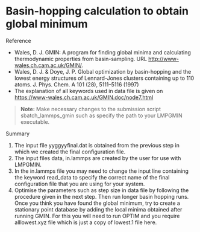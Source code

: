 # Basin-hopping calculation to obtain global minimum

Reference
- Wales, D. J. GMIN: A program for finding global minima and calculating thermodynamic
properties from basin-sampling. URL http://www-wales.ch.cam.ac.uk/GMIN/.
- Wales, D. J. & Doye, J. P. Global optimization by basin-hopping and the lowest energy structures
of Lennard-Jones clusters containing up to 110 atoms. J. Phys. Chem. A 101 (28), 5111–5116
(1997)
- The explanation of all keywords used in data file is given on
https://www-wales.ch.cam.ac.uk/GMIN.doc/node7.html

> **Note:** Make necessary changes to the submission script sbatch_lammps_gmin
such as specify the path to your LMPGMIN executable.

Summary
1. The input file yyggyyfinal.dat is obtained from the previous step in
which we created the final configuration file.
2. The input files data, in.lammps are created by the user for use with LMPGMIN.
3. In the in.lammps file you may need to change the input line containing
the keyword read_data to specify the correct name of the final configuration
file that you are using for your system.
4. Optimise the parameters such as step size in data file by following the
procedure given in the next step. Then run longer basin hopping runs. Once
you think you have found the global minimum, try to create a stationary
point database by adding the local minima obtained after running GMIN. For
this you will need to run OPTIM and you require alllowest.xyz file which
is just a copy of lowest.1 file here.
